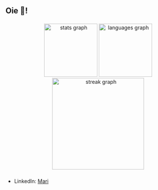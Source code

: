 <h2 align="left">Oie 👋!</h2>

###

<div align="center">
  <img src="https://github-readme-stats.vercel.app/api?username=xmarimarquesh&hide_title=false&hide_rank=false&show_icons=true&include_all_commits=false&count_private=false&disable_animations=false&theme=jolly&locale=en&hide_border=false" height="145" alt="stats graph"  />
  <img src="https://github-readme-stats.vercel.app/api/top-langs?username=xmarimarquesh&locale=en&hide_title=false&layout=compact&card_width=320&langs_count=5&theme=jolly&hide_border=false" height="145" alt="languages graph"  />
  <img src="https://streak-stats.demolab.com?user=xmarimarquesh&locale=en&mode=daily&theme=jolly&hide_border=false&border_radius=5" height="250" alt="streak graph"  />
</div>

###

- LinkedIn: [Mari](https://br.linkedin.com/in/mariana-hipolito-386810300)
